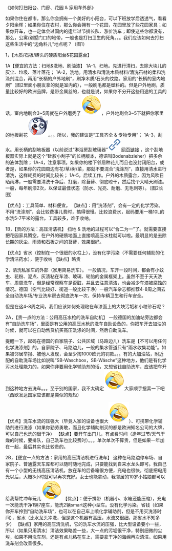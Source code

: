 《如何打扫阳台、门廊、花园 & 家用车外部》

如果你住在都市，那么你会拥有一个美好的小阳台，可以下班放学后透透气，看看夕阳余晖；如果你住在农村，那么你会拥有一个花园，花园里放了些花园家具；如果你开车，也一定体会过国内的逢年过节排长队、涨价洗车；即使这些你都没有，那么，公寓/别墅门口的地带，一般也是打扫卫生的死角。。。我们应该如何去打扫这些生活中的“边角料儿”地点呢？（图1）

1，【木质/石板/砖头的硬质阳台&花园露台】

1A【便宜的方法：扫地&洗地、刷油漆】
1A-1，扫地。先进行清扫，去除大块儿的灰尘、垃圾、落叶落花；
1A-2，洗地。用清水和清洗木质材料/清洗石材的柔和洗涤剂混合，再用“长柄的户外地刷”，刷净木质/石头的纹路。家用的“长柄的室内地刷”（图2里面小朋友拿的就是室内的），一般刷毛都是塑料的。但是户外地刷，质量比较好的欧洲品牌，是带金属丝的，也就是说，如果你不分开这些用途的工具的话，室内地刷会3~5周就在户外磨秃了![[允悲]](images/d_yunbei-a14a649db8.png)，户外地刷会3~5下就把你家里的地板刮花![[二哈]](images/d_erha-139d0e07bd.png)。。。所以，我的建议是“工具齐全 & 专物专用”；
1A-3，刮水。用长柄的刮地板器（以前说过“淋浴房刮玻璃器”[![img](images/timeline_card_small_web_default.png)网页链接](https://m.weibo.cn/1909203062/4208785575152818) ，这个刮地板器实际上就是这个“硅胶小刮子”的长柄版本，德语叫Bodenabzieher）把多余的液体刮除；
1A-4，注意事项。如果你的楼下邻居种花儿而且也没封闭阳台，或者是，如果你的花园周边有花/草/树/菜，那就不要混合“洗涤剂”，直接用清水进行清洗，这样耗费的时间比较长；
1A-5，后续工作。户外的木质露台，因为风吹日晒雨淋，一般需要清洗干净后、打磨，除苔藓、彻底晾干，然后找个大晴天刷漆。一般，每年刷漆2次，以保证最佳状态（防水、光亮、耐磨、无毛刺等）。（图2长图）

【优点】：工具简单、材料便宜。
【缺点】：用”洗涤剂”，会有一定的化学污染。不用“洗涤剂”，会比较费事儿费时，搞得很慢。比较浪费水，起码要用一桶10L的水洗5-7平米的露台。工具较多，难于收纳。

1B，【贵的方法：高压清洁机】
扫地 & 洗地的过程可以“合二为一”了。就需要直接把花园家具腾空，在户外的硬质地面上直接喷高压水柱就可以啦。最明显的是去除长期的灰尘、雨渍和石板之间的苔藓，效果很好。

【优点】省水（控制在一个很细的水柱上），没有化学污染（不需要任何辅助的化学清洁药水），便于收纳
【缺点】略贵

2，清洗私家车的外部（家用简易洗车）。
一般情况，车开一段时间，都会有小蚊虫、花粉、泥点、灰渍粘在车漆、玻璃、轮胎的金属框架上。虽然不至于天天洗车、周周洗车，但是经常观察车是否脏，并且去注意清洁，也会减少车漆被腐蚀的情况。德国（空气比较好、街道一般比较干净）一般汽车杂志都推荐4-8周之间去全自动洗车场/专业洗车房去彻底洗车一次，保持车辆卫生和行车安全。

但是在这4-8周之间，我们应该如何处理粘在车漆面上的大块污垢和小粒砂石呢？

2A，【贵一点的方法：公用高压水枪的洗车自助机】
一般德国的加油站旁边都会有“自助洗车场”，里面是有公用的高压水枪的洗车自助设备的，你把车开去加油的时候，就可以在自动售货机买高压洗涤的时间，然后自助洗车。

提醒一下，起码在德国的自家院子、公共区域（马路边儿）洗车是【不可以用任何化学洗涤剂】的，自家院子、马路边儿，一般的集水管道只有“雨水收集功能”。如果被邻居举报、被他人发现，会至少掏1000欧元的罚款。。。有的大加油站，附近配的自助洗车场比如说叫“SB-Waschbox，SB-Wäsche”这种地方，他们是有化学污水处理能力的，如果你非要用化学辅助剂的话，又想省钱自助洗车，应该把车开到这种地方去洗车。。。至于别的国家，我不太确定![[允悲]](images/d_yunbei-a14a649db8.png)大家顺手搜索一下吧（西欧发达国家应该都是类似的规矩）

【优点】洗车水流的压强大（毕竟人家的设备也很大![[允悲]](images/d_yunbei-a14a649db8.png)）、可携带化学辅助剂进行洗涤（如果你勤劳勇敢，而且化学辅助剂买的都是欧洲知名公司的大牌，可以自己也洗的很干净）
【缺点】要开车出门儿，有点费时间（逢年过节/天气干燥的时候，要排队，自己洗车也比较费时）。。。单次单次不算贵，但是如果一年加在一起，最后其实也比较贵的。

2B，【便宜一点的方法：家用的高压清洁机进行洗车】
这种在马路边停车场、自家院子、普通露天车库都可以随时随地完成，只要能找到自来水龙头即可。我自己有一个小型的无线高压清洁机，放在车的后备箱很方便，充电也很快，彻底把电用光以后，大概3小时就可以再次充好。女士也能拿动，我邻居的10岁小姑娘都可以给我帮忙冲车玩儿![[允悲]](images/d_yunbei-a14a649db8.png)
【优点】：便于携带（机器小、水箱还能压缩），充电一次能洗干净1辆7座车，能洗2辆smart这种小型车。没有化学污染。省钱（如果你开车拎到“自助洗车场”，也可以在自己车上喷化学辅助剂，但是不用买洗涤时间），省水（比水龙头冲洗，但是这个机器有高压，水流又很细，那省水不知多少）
【缺点】家用的高压清洗机，它的洗车水流的压强，比大型设备要小一些，所以（如果只用清水）清洁效果略差一些，大一点的污垢很干净，特别细微的尘埃，如果不用洗车剂，还是有点儿粘在车上，需要拿干净的海绵再次清洁。如果用洗车剂会改善很多。